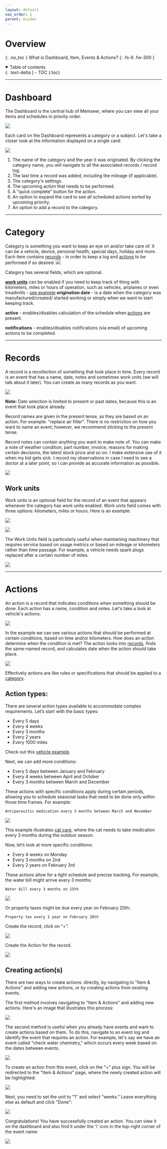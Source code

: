 ```yaml
---
layout: default
nav_order: 1
parent: Guides
---
```


# Overview
{: .no_toc }
What is Dashboard, Item, Events & Actions?
{: .fs-6 .fw-300 }


<details open markdown="block">
  <summary>
    Table of contents
  </summary>
  {: .text-delta }
- TOC
{:toc}
</details>

---

# Dashboard

The Dashboard is the central hub of Memseer, where you can view all your items and schedules in priority order.

![](../../assets/images/dashboard.png)

Each card on the Dashboard represents a category or a subject. Let's take a closer look at the information displayed on a single card:

![](../../assets/images/guides/overview/dashboard_card.png)

1. The name of the category and the year it was originated. By clicking the category name, you will navigate to all the associated records / record log.
2. The last time a record was added, including the mileage (if applicable).
3. The category's settings.
4. The upcoming action that needs to be performed.
5. A "quick complete" button for the action.
6. An option to expand the card to see all scheduled actions sorted by upcoming priority.
7. An option to add a record to the category.

---

# Category

Category is something you want to keep an eye on and/or take care of. It can be a vehicle, device, personal health, special days, holiday and more. Each item contains [records](#records) - in order to keep a log and [actions](#actions) to be performed if so desired.
![](../../assets/images/guides/overview/new_category.png)

Category has several fields, which are optional.

**[work units](#work-units)** can be enabled if you need to keep track of thing with kilometers, miles or hours of operation, such as vehicles, airplanes or even treadmills - [see example](#work-units)
**origination date** - is a date when the category was manufactured/created/ started working or simply when we want to start keeping track.

**active** - enables/disables calculation of the schedule when [actions](#actions) are present.

**notifications** - enables/disables notifications (via email) of upcoming actions to be completed.

---

# Records

A record is a recollection of something that took place in time. Every record is an event that has a name, date, notes and sometimes work units (we will talk about it later). You can create as many records as you want.

![](../../assets/images/guides/overview/past_present_date.png)

**Note:** Date selection is limited to present or past dates, because this is an event that took place already.

Record names are given in the present tense, as they are based on an action. For example: "replace air filter". There is no restriction on how you want to name an event; however, we recommend sticking to the present tense.

Record notes can contain anything you want to make note of. You can make a note of weather condition, part number, invoice, reasons for making certain decisions, the latest stock price and so on. I make extensive use of it when my kid gets sick. I record my observations in case I need to see a doctor at a later point, so I can provide as accurate information as possible.

![](../../assets/images/guides/overview/my_baby.png)

## Work units

Work units is an optional field for the record of an event that appears whenever the category has work units enabled. Work units field comes with three options: kilometers, miles or hours. Here is an example:

![](../../assets/images/guides/overview/category_select_work_units.png)

![](../../assets/images/guides/overview/work_units.png)

The Work Units field is particularly useful when maintaining machinery that requires service based on usage metrics or based on mileage or kilometers rather than time passage. For example, a vehicle needs spark plugs replaced after a certain number of miles.

![](../../assets/images/guides/overview/example_sparkplugs.png)

---

# Actions

An action is a record that indicates conditions when something should be done. Each action has a name, condition and notes. Let's take a look at vehicle's actions:

![](../../assets/images/guides/overview/example_actions.png)

In the example we can see various actions that should be performed at certain conditions, based on time and/or kilometers. How does an action determine when the condition is met? The action looks into [records](#records), finds the same-named record, and calculates date when the action should take place.

![](../../assets/images/guides/overview/example_vehicle.png)

Effectively actions are like rules or specifications that should be applied to a [category](#category).

## Action types:

There are several action types available to accommodate complex requirements. Let’s start with the basic types:

- Every 5 days
- Every 4 weeks
- Every 3 months
- Every 2 years
- Every 1000 miles

Check out this [vehicle example](../examples/vehicle.md). 

Next, we can add more conditions:

- Every 5 days between January and February
- Every 4 weeks between April and October
- Every 3 months between March and December

These actions with specific conditions apply during certain periods, allowing you to schedule seasonal tasks that need to be done only within those time frames. For example:

`Antiparasitic medication every 3 months between March and November`

![](../../assets/images/guides/overview/antiparasitic_medication_every_3_months_between_mar_and_nov.png)

This example illustrates [cat care](../examples/my_cat.md), where the cat needs to take medication every 3 months during the outdoor season.

Now, let’s look at more specific conditions:

- Every 4 weeks on Monday
- Every 3 months on 2nd
- Every 2 years on February 3rd

These actions allow for a tight schedule and precise tracking. For example, the water bill might arrive every 3 months:

`Water bill every 3 months on 15th`

![](../../assets/images/guides/overview/water_bill_every_3_months_on_15th.png)

Or property taxes might be due every year on February 20th:

`Property tax every 1 year on February 20th`

Create the record, click on "+".

![](../../assets/images/guides/overview/property_tax_add_action.png)

Create the Action for the record.

![](../../assets/images/guides/overview/property_tax_every_1_year_on_feb_20th.png)


## Creating action(s)

There are two ways to create actions: directly, by navigating to "Item & Actions" and adding new actions, or by creating actions from existing events. 

The first method involves navigating to "Item & Actions" and adding new actions. Here's an image that illustrates this process:

![](../../assets/images/guides/overview/create_action_edit_category_and_actions.png)

The second method is useful when you already have events and want to create actions based on them. To do this, navigate to an event log and identify the event that requires an action. For example, let's say we have an event called "check water chemistry," which occurs every week based on the dates between events.

![](../../assets/images/guides/overview/example_hot_tub_check_water.png)

To create an action from this event, click on the "+" plus sign. You will be redirected to the "Item & Actions" page, where the newly created action will be highlighted:

![](../../assets/images/guides/overview/newly_created_action.png)

Next, you need to set the unit to "1" and select "weeks." Leave everything else as default and click "Done":

![](../../assets/images/guides/overview/newly_created_action_complete.png)

Congratulations! You have successfully created an action. You can view it on the dashboard and also find it under the 'i' icon in the top-right corner of the event name:

![](../../assets/images/guides/overview/example_hot_tub_check_water_complete.png)
